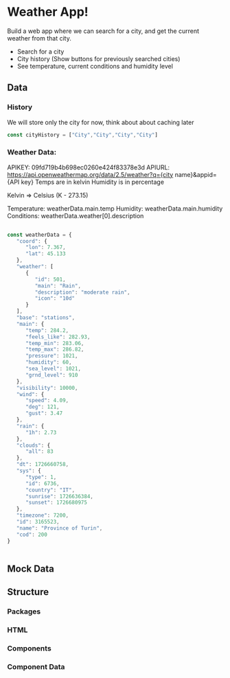 # Weather App!

Build a web app where we can search for a city, and get the current weather from that city.

- Search for a city
- City history (Show buttons for previously searched cities)
- See temperature, current conditions and humidity level

## Data

### History

We will store only the city for now, think about about caching later

```js
const cityHistory = ["City","City","City","City"]
```

### Weather Data:
APIKEY: 09fd719b4b698ec0260e424f83378e3d
APIURL: https://api.openweathermap.org/data/2.5/weather?q={city name}&appid={API key}
Temps are in kelvin
Humidity is in percentage

Kelvin => Celsius (K - 273.15)

Temperature: weatherData.main.temp
Humidity: weatherData.main.humidity
Conditions: weatherData.weather[0].description

```js
                          
const weatherData = {
   "coord": {
      "lon": 7.367,
      "lat": 45.133
   },
   "weather": [
      {
         "id": 501,
         "main": "Rain",
         "description": "moderate rain",
         "icon": "10d"
      }
   ],
   "base": "stations",
   "main": {
      "temp": 284.2,
      "feels_like": 282.93,
      "temp_min": 283.06,
      "temp_max": 286.82,
      "pressure": 1021,
      "humidity": 60,
      "sea_level": 1021,
      "grnd_level": 910
   },
   "visibility": 10000,
   "wind": {
      "speed": 4.09,
      "deg": 121,
      "gust": 3.47
   },
   "rain": {
      "1h": 2.73
   },
   "clouds": {
      "all": 83
   },
   "dt": 1726660758,
   "sys": {
      "type": 1,
      "id": 6736,
      "country": "IT",
      "sunrise": 1726636384,
      "sunset": 1726680975
   },
   "timezone": 7200,
   "id": 3165523,
   "name": "Province of Turin",
   "cod": 200
}                    
                        
```

## Mock Data

## Structure

### Packages

### HTML

### Components

### Component Data
